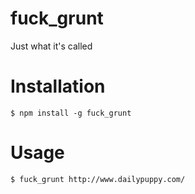 # fuck_grunt

Just what it's called

# Installation

    $ npm install -g fuck_grunt

# Usage

    $ fuck_grunt http://www.dailypuppy.com/
